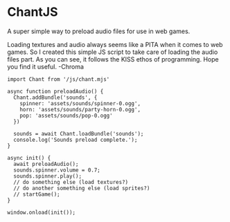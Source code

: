 # ChantJS
A super simple way to preload audio files for use in web games.

Loading textures and audio always seems like a PITA when it comes to web games. So I created this simple JS script to take care of loading the audio files part.
As you can see, it follows the KISS ethos of programming. Hope you find it useful.
-Chroma

```
import Chant from '/js/chant.mjs'

async function preloadAudio() {
  Chant.addBundle('sounds', {
    spinner: 'assets/sounds/spinner-0.ogg',
    horn: 'assets/sounds/party-horn-0.ogg',
    pop: 'assets/sounds/pop-0.ogg'
  })
  
  sounds = await Chant.loadBundle('sounds');
  console.log('Sounds preload complete.');
}

async init() {
  await preloadAudio();
  sounds.spinner.volume = 0.7;
  sounds.spinner.play();
  // do something else (load textures?)
  // do another something else (load sprites?)
  // startGame();
}

window.onload(init());
```
